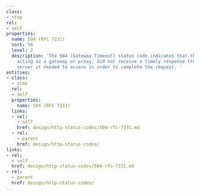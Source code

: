 ```yaml
---
class:
- stop
rel:
- self
properties:
  name: 504 (RFC 7231)
  sort: 56
  level: 2
  description: 'The 504 (Gateway Timeout) status code indicates that the server, while
    acting as a gateway or proxy, did not receive a timely response from an upstream
    server it needed to access in order to complete the request. '
entities:
- class:
  - stop
  rel:
  - self
  properties:
    name: 504 (RFC 7231)
  links:
  - rel:
    - self
    href: design/http-status-codes/504-rfc-7231.md
  - rel:
    - parent
    href: design/http-status-codes/
links:
- rel:
  - self
  href: design/http-status-codes/504-rfc-7231.md
- rel:
  - parent
  href: design/http-status-codes/
...
```

